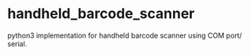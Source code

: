 # handheld_barcode_scanner
python3 implementation for handheld barcode scanner using COM port/ serial.
